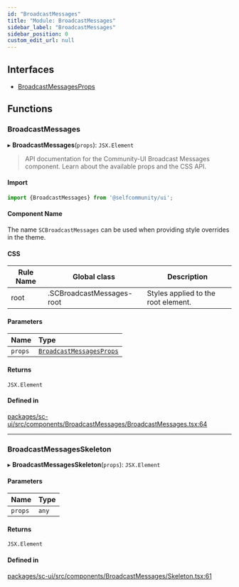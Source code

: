 ```yaml
---
id: "BroadcastMessages"
title: "Module: BroadcastMessages"
sidebar_label: "BroadcastMessages"
sidebar_position: 0
custom_edit_url: null
---
```


## Interfaces

- [BroadcastMessagesProps](../interfaces/BroadcastMessages.BroadcastMessagesProps)

## Functions

### BroadcastMessages

▸ **BroadcastMessages**(`props`): `JSX.Element`

> API documentation for the Community-UI Broadcast Messages component. Learn about the available props and the CSS API.

#### Import
```jsx
import {BroadcastMessages} from '@selfcommunity/ui';
```
#### Component Name
The name `SCBroadcastMessages` can be used when providing style overrides in the theme.

#### CSS

|Rule Name|Global class|Description|
|---|---|---|
|root|.SCBroadcastMessages-root|Styles applied to the root element.|

#### Parameters

| Name | Type |
| :------ | :------ |
| `props` | [`BroadcastMessagesProps`](../interfaces/BroadcastMessages.BroadcastMessagesProps) |

#### Returns

`JSX.Element`

#### Defined in

[packages/sc-ui/src/components/BroadcastMessages/BroadcastMessages.tsx:64](https://github.com/selfcommunity/community-ui/blob/cab08cf/packages/sc-ui/src/components/BroadcastMessages/BroadcastMessages.tsx#L64)

___

### BroadcastMessagesSkeleton

▸ **BroadcastMessagesSkeleton**(`props`): `JSX.Element`

#### Parameters

| Name | Type |
| :------ | :------ |
| `props` | `any` |

#### Returns

`JSX.Element`

#### Defined in

[packages/sc-ui/src/components/BroadcastMessages/Skeleton.tsx:61](https://github.com/selfcommunity/community-ui/blob/cab08cf/packages/sc-ui/src/components/BroadcastMessages/Skeleton.tsx#L61)
